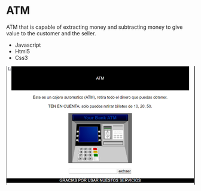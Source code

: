 # ATM
ATM that is capable of extracting money and subtracting money to give value to the customer and the seller.

- Javascript
- Html5
- Css3


<img src="https://github.com/JuanDiegoAcostaT/ATM/blob/master/atmbrowser.png" />
